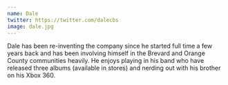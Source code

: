 ```yaml
---
name: Dale
twitter: https://twitter.com/dalecbs
image: dale.jpg
---
```


Dale has been re-inventing the company since he started full time a few years back and has been involving himself in the Brevard and Orange County communities heavily. He enjoys playing in his band who have released three albums (available in stores) and nerding out with his brother on his Xbox 360.
